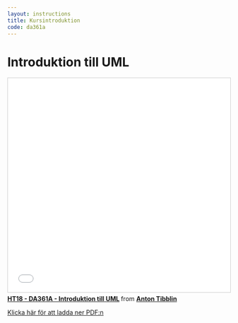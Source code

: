 ```yaml
---
layout: instructions
title: Kursintroduktion
code: da361a
---
```


# Introduktion till UML

<iframe src="//www.slideshare.net/slideshow/embed_code/key/veyte2G9xtUHnp" width="595" height="485" frameborder="0" marginwidth="0" marginheight="0" scrolling="no" style="border:1px solid #CCC; border-width:1px; margin-bottom:5px; max-width: 100%;" allowfullscreen> </iframe> <div style="margin-bottom:5px"> <strong> <a href="//www.slideshare.net/AntonTibblin/ht18-da361a-introduktion-till-uml" title="HT18 - DA361A - Introduktion till UML" target="_blank">HT18 - DA361A - Introduktion till UML</a> </strong> from <strong><a href="https://www.slideshare.net/AntonTibblin" target="_blank">Anton Tibblin</a></strong> </div>

[Klicka här för att ladda ner PDF:n](/assets/pdf/UML.pdf)
